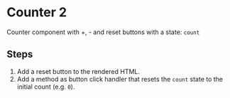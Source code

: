 # Counter 2

Counter component with +, - and reset buttons with a state: `count`

## Steps

1. Add a reset button to the rendered HTML.
2. Add a method as button click handler that resets the `count` state to the initial count (e.g. `0`).

